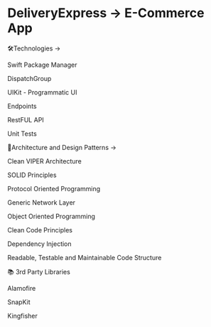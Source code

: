 # DeliveryExpress -> E-Commerce App

🛠️Technologies ->

Swift Package Manager

DispatchGroup

UIKit - Programmatic UI

Endpoints

RestFUL API

Unit Tests

🧱Architecture and Design Patterns -> 

Clean VIPER Architecture

SOLID Principles

Protocol Oriented Programming

Generic Network Layer

Object Oriented Programming

Clean Code Principles

Dependency Injection

Readable, Testable and Maintainable Code Structure

📚 3rd Party Libraries

Alamofire

SnapKit

Kingfisher
